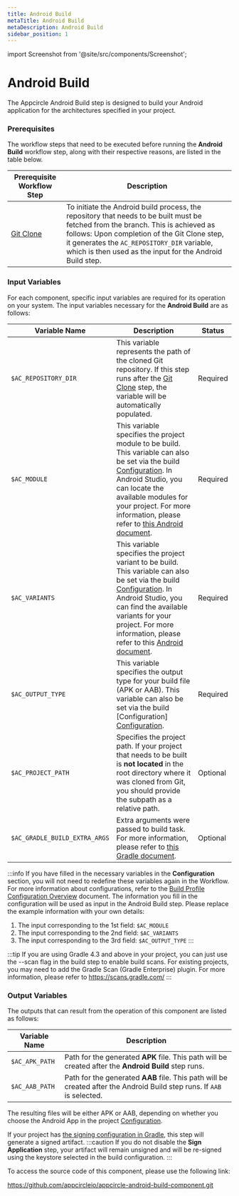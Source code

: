 ```yaml
---
title: Android Build
metaTitle: Android Build
metaDescription: Android Build
sidebar_position: 1
---
```


import Screenshot from '@site/src/components/Screenshot';

# Android Build
The Appcircle Android Build step is designed to build your Android application for the architectures specified in your project. 

### Prerequisites
The workflow steps that need to be executed before running the **Android Build** workflow step, along with their respective reasons, are listed in the table below.

| Prerequisite Workflow Step                      | Description                                     |
|-------------------------------------------------|-------------------------------------------------|
| [Git Clone](https://docs.appcircle.io/workflows/common-workflow-steps/#git-clone) | To initiate the Android build process, the repository that needs to be built must be fetched from the branch. This is achieved as follows: Upon completion of the Git Clone step, it generates the `AC_REPOSITORY_DIR` variable, which is then used as the input for the Android Build step. |

<Screenshot url='https://cdn.appcircle.io/docs/assets/android-workflow-components-android-build_3.png' alt="image2" />

### Input Variables
For each component, specific input variables are required for its operation on your system. The input variables necessary for the **Android Build** are as follows:

<Screenshot url='https://cdn.appcircle.io/docs/assets/android-workflow-components-android-build_2.png' alt="image2" />

| Variable Name                 | Description                                    | Status |
|-------------------------------|------------------------------------------------|--------|
| `$AC_REPOSITORY_DIR`         | This variable represents the path of the cloned Git repository. If this step runs after the [Git Clone](https://docs.appcircle.io/workflows/common-workflow-steps/#git-clone) step, the variable will be automatically populated. | Required |
| `$AC_MODULE`                 | This variable specifies the project module to be build. This variable can also be set via the build [Configuration](https://docs.appcircle.io/build/build-profile-configuration/). In Android Studio, you can locate the available modules for your project. For more information, please refer to [this Android document](https://developer.android.com/studio/projects#ApplicationModules). | Required |
| `$AC_VARIANTS`               | This variable specifies the project variant to be build. This variable can also be set via the build [Configuration](https://docs.appcircle.io/build/build-profile-configuration/). In Android Studio, you can find the available variants for your project. For more information, please refer to this [Android document](https://developer.android.com/build/build-variants). | Required |
| `$AC_OUTPUT_TYPE`            | This variable specifies the output type for your build file (APK or AAB). This variable can also be set via the build [Configuration] [Configuration](https://docs.appcircle.io/build/build-profile-configuration/). | Required |
| `$AC_PROJECT_PATH`           | Specifies the project path. If your project that needs to be built is **not located** in the root directory where it was cloned from Git, you should provide the subpath as a relative path. | Optional |
| `$AC_GRADLE_BUILD_EXTRA_ARGS` | Extra arguments were passed to build task. For more information, please refer to [this Gradle document](https://docs.gradle.org/current/userguide/writing_build_scripts.html#sec:extra_properties). | Optional |

:::info
If you have filled in the necessary variables in the **Configuration** section, you will not need to redefine these variables again in the Workflow. For more information about configurations, refer to the [Build Profile Configuration Overview](https://docs.appcircle.io/build/build-profile-configuration) document. The information you fill in the configuration will be used as input in the Android Build step. Please replace the example information with your own details:

<Screenshot url='https://cdn.appcircle.io/docs/assets/android-workflow-components-android-build_1.png' alt="Configuration Image" />

1. The input corresponding to the 1st field: `$AC_MODULE`
2. The input corresponding to the 2nd field: `$AC_VARIANTS`
3. The input corresponding to the 3rd field: `$AC_OUTPUT_TYPE`
:::

:::tip
If you are using Gradle 4.3 and above in your project, you can just use the --scan flag in the build step to enable build scans. For existing projects, you may need to add the Gradle Scan (Gradle Enterprise) plugin. For more information, please refer to https://scans.gradle.com/
:::

### Output Variables
The outputs that can result from the operation of this component are listed as follows:

| Variable Name     | Description                                |
|-------------------|--------------------------------------------|
| `$AC_APK_PATH`    | Path for the generated **APK** file. This path will be created after the **Android Build** step runs.|
| `$AC_AAB_PATH`    | Path for the generated **AAB** file. This path will be created after the Android Build step runs. If `AAB` is selected. |

The resulting files will be either APK or AAB, depending on whether you choose the Android App in the project [Configuration](https://docs.appcircle.io/build/build-profile-configuration).

If your project has [the signing configuration in Gradle](https://developer.android.com/studio/build/gradle-tips#sign-your-app), this step will generate a signed artifact. 
:::caution
If you do not disable the **Sign Application** step, your artifact will remain unsigned and will be re-signed using the keystore selected in the build configuration.
:::

To access the source code of this component, please use the following link:

https://github.com/appcircleio/appcircle-android-build-component.git
